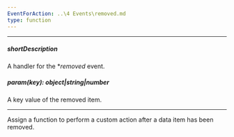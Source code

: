 ```yaml
---
EventForAction: ..\4 Events\removed.md
type: function
---
```

---
##### shortDescription
A handler for the **removed* event.

##### param(key): object|string|number
A key value of the removed item.

---
Assign a function to perform a custom action after a data item has been removed.